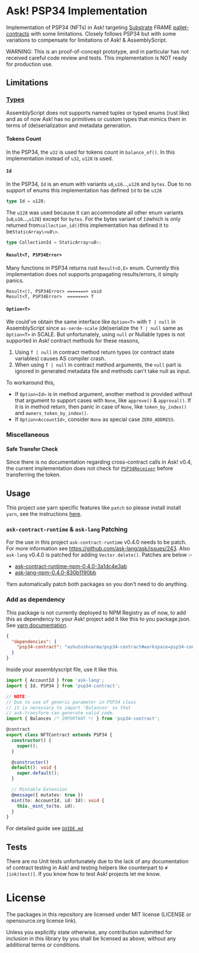 # Ask! PSP34 Implementation

Implementation of PSP34 (NFTs) in Ask! targeting [Substrate](https://github.com/paritytech/substrate) FRAME [pallet-contracts](https://github.com/paritytech/substrate/tree/master/frame/contracts) with some limitations.
Closely follows PSP34 but with some variations to compensate for limitations of Ask! & AssemblyScript.

WARNING: This is an proof-of-concept prototype, and in particular has not received careful code review and tests.
This implementation is NOT ready for production use.

## Limitations

### [Types](https://github.com/w3f/PSPs/blob/master/PSPs/psp-34.md#types)

AssemblyScript does not supports named tuples or typed enums (rust like) and as of now Ask! has no primitives or custom types that mimics them in terms of (de)serialization and metadata generation.

#### Tokens Count

In the PSP34, the `u32` is used for tokens count in `balance_of()`. In this implementation instead of `u32`, `u128` is used.

#### `Id`

In the PSP34, `Id` is an enum with variants `u8`,`u16`...,`u128` and `bytes`. Due to no support of enums this implementation has defined `Id` to be `u128`

```ts
type Id = u128;
```

The `u128` was used because it can accommodate all other enum variants (`u8`,`u16`...,`u128`) except for `bytes`. For the bytes variant of `Id`which is only returned from`collection_id()`this implementation has defined it to be`StaticArray\<u8\>`.

```ts
type CollectionId = StaticArray<u8>;
```

#### `Result<T, PSP34Error>`

Many functions in PSP34 returns rust `Result<O,E>` enum. Currently this implementation does not supports propagating results/errors, it simply panics.

```
Result<(), PSP34Error> =======> void
Result<T, PSP34Error>  =======> T
```

#### `Option<T>`

We could've obtain the same interface like `Option<T>` with `T | null` in AssemblyScript since `as-serde-scale` (de)serialize the `T | null` same as `Option<T>` in SCALE.
But unfortunately, using `null` or Nullable types is not supported in Ask! contract methods for these reasons,

1. Using `T | null` in contract method return types (or contract state variables) causes AS compiler crash.
2. When using `T | null` in contract method arguments, the `null` part is ignored in generated metadata file and methods can't take null as input.

To workaround this,

- If `Option<Id>` is in method argument, another method is provided without that argument to support cases with `None`, like `approve()` & `approval()`. If it is in method return, then panic in case of `None`, like `token_by_index()` and `owners_token_by_index()`.
- If `Option<AccountId>`, consider `None` as special case `ZERO_ADDRESS`.

### Miscellaneous

#### Safe Transfer Check

Since there is no documentation regarding cross-contract calls in Ask! v0.4, the current implementation does not check for [`PSP34Receiver`](https://github.com/w3f/PSPs/blob/master/PSPs/psp-34.md#psp34receiver) before transferring the token.

## Usage
This project use yarn specific features like `patch` so please install install `yarn`, see the instructions [here](https://classic.yarnpkg.com/lang/en/docs/install).

### `ask-contract-runtime` & `ask-lang` Patching
For the use in this project `ask-contract-runtime` v0.4.0 needs to be patch. For more information see https://github.com/ask-lang/ask/issues/243. Also `ask-lang` v0.4.0 is patched for adding `Vector.delete()`. Patches are below :-
-  [ask-contract-runtime-npm-0.4.0-3a1dc4e3ab](./.yarn/patches/ask-contract-runtime-npm-0.4.0-3a1dc4e3ab.patch)
-  [ask-lang-npm-0.4.0-830b1190bb](./.yarn/patches/ask-lang-npm-0.4.0-830b1190bb.patch)

Yarn automatically patch both packages so you don't need to do anything. 
 
### Add as dependency
This package is not currently deployed to NPM Registry as of now, to add this as dependency to your Ask! project
add it like this to you package.json. See [yarn documentation](https://yarnpkg.com/features/protocols#can-i-install-a-workspace-of-a-project-when-using-the-git-protocol).

```json
{
  "dependencies": {
    "psp34-contract": "ashutoshvarma/psp34-contract#workspace=psp34-contract"
  }
}
```

Inside your assemblyscript file, use it like this.

```ts
import { AccountId } from 'ask-lang';
import { Id, PSP34 } from 'psp34-contract';

// NOTE:-
// Due to use of generic parameter in PSP34 class
// it is necessary to import 'Balances' so that
// ask-transform can generate valid code.
import { Balances /* IMPORTANT */ } from 'psp34-contract';

@contract
export class NFTContract extends PSP34 {
  constructor() {
    super();
  }

  @constructor()
  default(): void {
    super.default();
  }

  // Mintable Extension
  @message({ mutates: true })
  mint(to: AccountId, id: Id): void {
    this._mint_to(to, id);
  }
}
```

For detailed guide see [`GUIDE.md`](./GUIDE.md)

## Tests
There are no Unit tests unfortunately due to the lack of any documentation of contract testing in Ask! and
testing helpers like counterpart to `#[ink(test)]`. If you know how to test Ask! projects let me know.

# License

The packages in this repository are licensed under MIT license (LICENSE or opensource.org license link).

Unless you explicitly state otherwise, any contribution submitted for inclusion in this library by you shall be licensed as above, without any additional terms or conditions.
